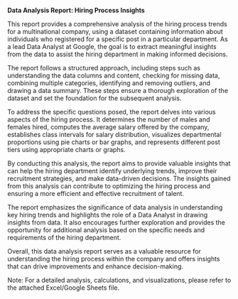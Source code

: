 **Data Analysis Report: Hiring Process Insights**

This report provides a comprehensive analysis of the hiring process trends for a multinational company, using a dataset containing information about individuals who registered for a specific post in a particular department. As a lead Data Analyst at Google, the goal is to extract meaningful insights from the data to assist the hiring department in making informed decisions.

The report follows a structured approach, including steps such as understanding the data columns and content, checking for missing data, combining multiple categories, identifying and removing outliers, and drawing a data summary. These steps ensure a thorough exploration of the dataset and set the foundation for the subsequent analysis.

To address the specific questions posed, the report delves into various aspects of the hiring process. It determines the number of males and females hired, computes the average salary offered by the company, establishes class intervals for salary distribution, visualizes departmental proportions using pie charts or bar graphs, and represents different post tiers using appropriate charts or graphs.

By conducting this analysis, the report aims to provide valuable insights that can help the hiring department identify underlying trends, improve their recruitment strategies, and make data-driven decisions. The insights gained from this analysis can contribute to optimizing the hiring process and ensuring a more efficient and effective recruitment of talent.

The report emphasizes the significance of data analysis in understanding key hiring trends and highlights the role of a Data Analyst in drawing insights from data. It also encourages further exploration and provides the opportunity for additional analysis based on the specific needs and requirements of the hiring department.

Overall, this data analysis report serves as a valuable resource for understanding the hiring process within the company and offers insights that can drive improvements and enhance decision-making.

Note: For a detailed analysis, calculations, and visualizations, please refer to the attached Excel/Google Sheets file.

